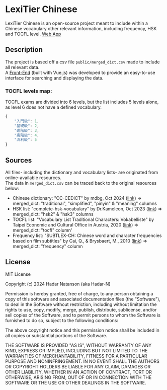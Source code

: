 # LexiTier Chinese

LexiTier Chinese is an open-source project meant to include within a Chinese vocabulary other relevant information, including frequency, HSK and TOCFL level. [Web App](https://lexitierchinese.netlify.app/)

## Description
The project is based off a csv file `public/merged_dict.csv` made to include all relevant data.\
A [Front-End](https://lexitierchinese.netlify.app/) (built with Vue.js) was developed to provide an easy-to-use interface for searching and displaying the data.

### TOCFL levels map:
TOCFL exams are divided into 6 levels, but the list includes 5 levels alone, as level 6 does not have a defined vocabulary.
```javascript
{
    "入門級": 1,
    "基礎級": 2,
    "進階級": 3,
    "高階級": 4,
    "流利級": 5
}
```

## Sources

All files- including the dictionary and vocabulary lists- are originated from online-available resources.\
The data in `merged_dict.csv` can be traced back to the original resources below:
- Chinese dictionary: "CC-CEDICT" by mdbg, Oct 2024 ([link](https://www.mdbg.net/chinese/dictionary?page=cc-cedict))
=> merged_dict: "traditional", "simplified", "pinyin" & "meaning" columns
- HSK list: "complete-hsk-vocabulary" by Dr.Kameleon, Oct 2023 ([link](https://github.com/drkameleon/complete-hsk-vocabulary))
=> merged_dict: "hsk2" & "hsk3" columns
- TOCFL list: "Vocabulary List Traditional Characters: Vokabelliste" by Taipei Economic and Cultural Office in Austria, 2020 ([link](https://www.roc-taiwan.org/at_de/post/634.html))
=> merged_dict: "tocfl" column'
- Frequency list: "SUBTLEX-CH: Chinese word and character frequencies based on film subtitles" by Cai, Q., & Brysbaert, M., 2010 ([link](https://www.ugent.be/pp/experimentele-psychologie/en/research/documents/subtlexch))
=> merged_dict: "frequency" column


## License

MIT License

Copyright (c) 2024 Hadar Natanson (aka Hadar-N)

Permission is hereby granted, free of charge, to any person obtaining a copy
of this software and associated documentation files (the "Software"), to deal
in the Software without restriction, including without limitation the rights
to use, copy, modify, merge, publish, distribute, sublicense, and/or sell
copies of the Software, and to permit persons to whom the Software is
furnished to do so, subject to the following conditions:

The above copyright notice and this permission notice shall be included in all
copies or substantial portions of the Software.

THE SOFTWARE IS PROVIDED "AS IS", WITHOUT WARRANTY OF ANY KIND, EXPRESS OR
IMPLIED, INCLUDING BUT NOT LIMITED TO THE WARRANTIES OF MERCHANTABILITY,
FITNESS FOR A PARTICULAR PURPOSE AND NONINFRINGEMENT. IN NO EVENT SHALL THE
AUTHORS OR COPYRIGHT HOLDERS BE LIABLE FOR ANY CLAIM, DAMAGES OR OTHER
LIABILITY, WHETHER IN AN ACTION OF CONTRACT, TORT OR OTHERWISE, ARISING FROM,
OUT OF OR IN CONNECTION WITH THE SOFTWARE OR THE USE OR OTHER DEALINGS IN THE
SOFTWARE.
